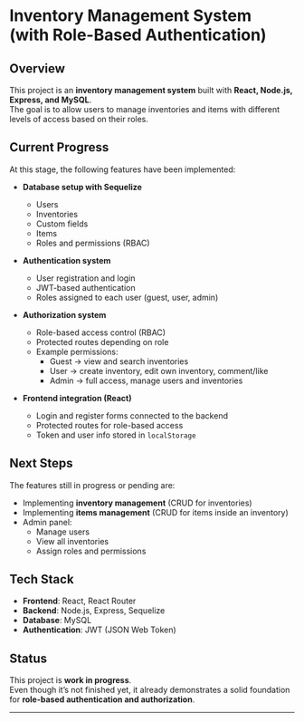 # Inventory Management System (with Role-Based Authentication)

## Overview
This project is an **inventory management system** built with **React, Node.js, Express, and MySQL**.  
The goal is to allow users to manage inventories and items with different levels of access based on their roles.  

## Current Progress
At this stage, the following features have been implemented:

- **Database setup with Sequelize**  
  - Users  
  - Inventories  
  - Custom fields  
  - Items  
  - Roles and permissions (RBAC)  

- **Authentication system**  
  - User registration and login  
  - JWT-based authentication  
  - Roles assigned to each user (guest, user, admin)  

- **Authorization system**  
  - Role-based access control (RBAC)  
  - Protected routes depending on role  
  - Example permissions:  
    - Guest → view and search inventories  
    - User → create inventory, edit own inventory, comment/like  
    - Admin → full access, manage users and inventories  

- **Frontend integration (React)**  
  - Login and register forms connected to the backend  
  - Protected routes for role-based access  
  - Token and user info stored in `localStorage`  

## Next Steps
The features still in progress or pending are:

- Implementing **inventory management** (CRUD for inventories)  
- Implementing **items management** (CRUD for items inside an inventory)  
- Admin panel:  
  - Manage users  
  - View all inventories  
  - Assign roles and permissions  

## Tech Stack
- **Frontend**: React, React Router  
- **Backend**: Node.js, Express, Sequelize  
- **Database**: MySQL  
- **Authentication**: JWT (JSON Web Token)  

## Status
This project is **work in progress**.  
Even though it’s not finished yet, it already demonstrates a solid foundation for **role-based authentication and authorization**.

---
